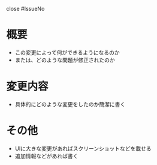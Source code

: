 close #IssueNo

# 概要

* この変更によって何ができるようになるのか
* または、どのような問題が修正されたのか

# 変更内容

* 具体的にどのような変更をしたのか簡潔に書く

# その他

* UIに大きな変更があればスクリーンショットなどを載せる
* 追加情報などがあれば書く
